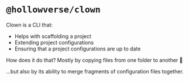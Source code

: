 # `@hollowverse/clown`

Clown is a CLI that:

* Helps with scaffolding a project
* Extending project configurations
* Ensuring that a project configurations are up to date

How does it do that? Mostly by copying files from one folder to another 🤡

...but also by its ability to merge fragments of configuration files together.
